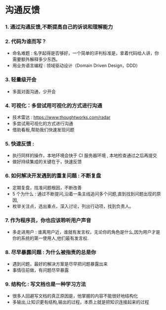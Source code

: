 # 沟通反馈
### 1. 通过沟通反馈,不断提高自己的诉说和理解能力

### 2. 代码为谁而写？
- 命名难题 : 名字起得是否够好，一个简单的评判标准是，拿着代码给人讲，你需要额外解释多少东西。
- 用业务语言编程 : 领域驱动设计（Domain Driven Design，DDD）

### 3. 轻量级开会
- 多面对面沟通，少开会

### 4. 可视化：多尝试用可视化的方式进行沟通

- 技术雷达 : https://www.thoughtworks.com/radar
- 多尝试用可视化的方式进行沟通
- 借助看板,帮助我们快速发现问题

### 5. 快速反馈 : 
- 执行同样的操作，本地环境会快于 CI 服务器环境 , 本地检查通过之后再提交
- 做好持续集成的关键在于，快速反馈

### 6. 如何解决开发遇到的重复问题 : 不断复盘
- 定期复盘，找准问题根因，不断改善
- 5 个为什么 : 通过不断提问,沿着一条主线追问多个问题,直到找到问题出现的原因,
- 枚举关注点，选出重点，深入讨论，列出行动项，找到负责人。

### 7. 作为程序员，你也应该聆听用户声音
- 多走进用户 : 谁离用户近，谁就有发言权，无论你的角色是什么,因为用户才是你的系统的第一使用人,他们最有发言权.

### 8. 尽早暴露问题 : 为什么被指责的总是你
- 遇到问题，最好的解决方案是尽早把问题暴露出来
- 事情往前做，有问题尽早暴露

### 9. 结构化 : 写文档也是一种学习方法
- 很多人回避写文档的真正原因是，他掌握的内容不能很好地结构化
- 多输出,让知识更有结构,输出的过程，本质上就是把知识连接起来的过程





